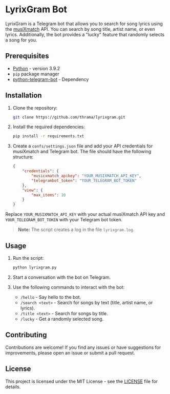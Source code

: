 # LyrixGram Bot

LyrixGram is a Telegram bot that allows you to search for song lyrics using the [musiXmatch](https://www.musixmatch.com/) API. You can search by song title, artist name, or even lyrics. Additionally, the bot provides a "lucky" feature that randomly selects a song for you.

## Prerequisites

- [Python](http://https://www.python.org/) - version 3.9.2
- `pip` package manager
- [python-telegram-bot](https://python-telegram-bot.org/) - Dependency 

## Installation

1. Clone the repository:

    ```bash
    git clone https://github.com/thrama/lyrixgram.git
    ```

2. Install the required dependencies:

    ```bash
    pip install -r requirements.txt
    ```

3. Create a `confs/settings.json` file and add your API credentials for musiXmatch and Telegram bot. The file should have the following structure:

    ```json
    {
        "credentials": {
            "musicxmatch_apikey": "YOUR_MUSIXMATCH_API_KEY",
            "telegrambot_token": "YOUR_TELEGRAM_BOT_TOKEN"
        },
        "view": {
            "max_items": 10
        }
    }
    ```

Replace `YOUR_MUSIXMATCH_API_KEY` with your actual musiXmatch API key and `YOUR_TELEGRAM_BOT_TOKEN` with your Telegram bot token.

> **Note:** The script creates a log in the file `lyrixgram.log`.

## Usage

1. Run the script:

    ```bash
    python lyrixgram.py
    ```

2. Start a conversation with the bot on Telegram.

3. Use the following commands to interact with the bot:

    - `/hello` - Say hello to the bot.
    - `/search <text>` - Search for songs by text (title, artist name, or lyrics).
    - `/title <text>` - Search for songs by title.
    - `/lucky` - Get a randomly selected song.

## Contributing

Contributions are welcome! If you find any issues or have suggestions for improvements, please open an issue or submit a pull request.

## License

This project is licensed under the MIT License - see the [LICENSE](LICENSE) file for details.
